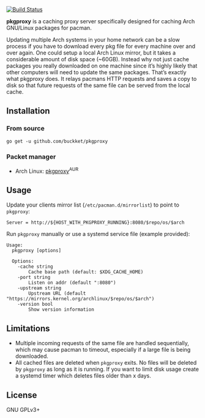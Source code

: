 [![Build Status](https://cloud.drone.io/api/badges/buckket/pkgproxy/status.svg)](https://cloud.drone.io/buckket/pkgproxy)

**pkgproxy** is a caching proxy server specifically designed for caching Arch GNU/Linux packages for pacman.

Updating multiple Arch systems in your home network can be a slow process if you have to download every pkg file
for every machine over and over again. One could setup a local Arch Linux mirror, but it takes a considerable amount of
disk space (~60GB). Instead why not just cache packages you really downloaded on one machine since it’s highly likely that
other computers will need to update the same packages. That’s exactly what pkgproxy does. It relays pacmans HTTP requests
and saves a copy to disk so that future requests of the same file can be served from the local cache.

## Installation

### From source

    go get -u github.com/buckket/pkgproxy

### Packet manager

- Arch Linux: [pkgproxy](https://aur.archlinux.org/packages/pkgproxy/)<sup>AUR</sup>

## Usage

Update your clients mirror list (`/etc/pacman.d/mirrorlist`) to point to `pkgproxy`:
  
    Server = http://${HOST_WITH_PKGPROXY_RUNNING}:8080/$repo/os/$arch
 
Run `pkgproxy` manually or use a systemd service file (example provided):

```
Usage:
  pkgproxy [options]

  Options:
    -cache string
        Cache base path (default: $XDG_CACHE_HOME)
    -port string
        Listen on addr (default ":8080")
    -upstream string
        Upstream URL (default "https://mirrors.kernel.org/archlinux/$repo/os/$arch")
    -version bool
        Show version information
```

## Limitations

- Multiple incoming requests of the same file are handled sequentially, which may cause pacman to timeout,
  especially if a large file is being downloaded.
- All cached files are deleted when `pkgproxy` exits. No files will be deleted by `pkgproxy` as long as
  it is running. If you want to limit disk usage create a systemd timer which deletes files older than x days.

## License

 GNU GPLv3+
 